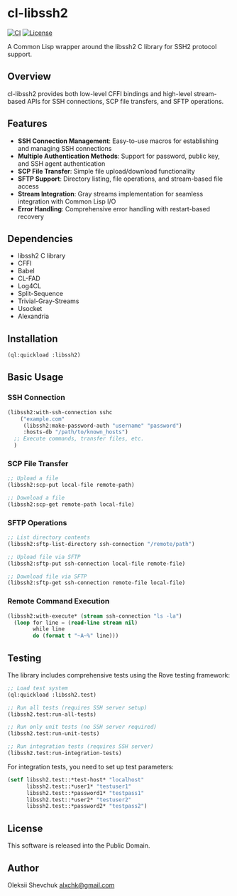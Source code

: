 # cl-libssh2

[![CI](https://github.com/masatoi/cl-libssh2/workflows/CI/badge.svg)](https://github.com/masatoi/cl-libssh2/actions/workflows/ci.yml)
[![License](https://img.shields.io/badge/license-Public%20Domain-blue.svg)](LICENSE)

A Common Lisp wrapper around the libssh2 C library for SSH2 protocol support.

## Overview

cl-libssh2 provides both low-level CFFI bindings and high-level stream-based APIs for SSH connections, SCP file transfers, and SFTP operations.

## Features

- **SSH Connection Management**: Easy-to-use macros for establishing and managing SSH connections
- **Multiple Authentication Methods**: Support for password, public key, and SSH agent authentication
- **SCP File Transfer**: Simple file upload/download functionality
- **SFTP Support**: Directory listing, file operations, and stream-based file access
- **Stream Integration**: Gray streams implementation for seamless integration with Common Lisp I/O
- **Error Handling**: Comprehensive error handling with restart-based recovery

## Dependencies

- libssh2 C library
- CFFI
- Babel
- CL-FAD
- Log4CL
- Split-Sequence
- Trivial-Gray-Streams
- Usocket
- Alexandria

## Installation

```lisp
(ql:quickload :libssh2)
```

## Basic Usage

### SSH Connection

```lisp
(libssh2:with-ssh-connection sshc
    ("example.com"
     (libssh2:make-password-auth "username" "password")
     :hosts-db "/path/to/known_hosts")
  ;; Execute commands, transfer files, etc.
  )
```

### SCP File Transfer

```lisp
;; Upload a file
(libssh2:scp-put local-file remote-path)

;; Download a file
(libssh2:scp-get remote-path local-file)
```

### SFTP Operations

```lisp
;; List directory contents
(libssh2:sftp-list-directory ssh-connection "/remote/path")

;; Upload file via SFTP
(libssh2:sftp-put ssh-connection local-file remote-file)

;; Download file via SFTP
(libssh2:sftp-get ssh-connection remote-file local-file)
```

### Remote Command Execution

```lisp
(libssh2:with-execute* (stream ssh-connection "ls -la")
  (loop for line = (read-line stream nil)
        while line
        do (format t "~A~%" line)))
```

## Testing

The library includes comprehensive tests using the Rove testing framework:

```lisp
;; Load test system
(ql:quickload :libssh2.test)

;; Run all tests (requires SSH server setup)
(libssh2.test:run-all-tests)

;; Run only unit tests (no SSH server required)
(libssh2.test:run-unit-tests)

;; Run integration tests (requires SSH server)
(libssh2.test:run-integration-tests)
```

For integration tests, you need to set up test parameters:
```lisp
(setf libssh2.test::*test-host* "localhost"
      libssh2.test::*user1* "testuser1"
      libssh2.test::*password1* "testpass1"
      libssh2.test::*user2* "testuser2"
      libssh2.test::*password2* "testpass2")
```

## License

This software is released into the Public Domain.

## Author

Oleksii Shevchuk <alxchk@gmail.com>